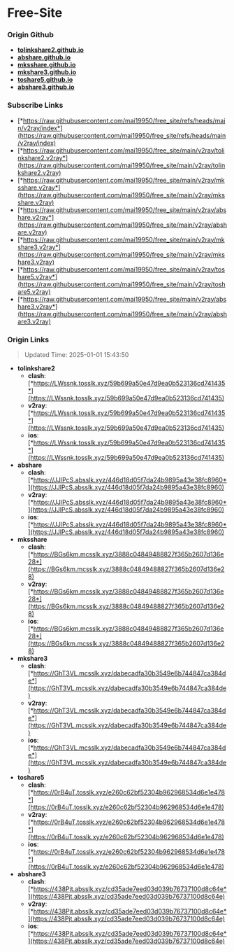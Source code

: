 # Free-Site

### Origin Github

- [**tolinkshare2.github.io**](https://github.com/tolinkshare2/tolinkshare2.github.io)
- [**abshare.github.io**](https://github.com/abshare/abshare.github.io)
- [**mksshare.github.io**](https://github.com/mksshare/mksshare.github.io)
- [**mkshare3.github.io**](https://github.com/mkshare3/mkshare3.github.io)
- [**toshare5.github.io**](https://github.com/toshare5/toshare5.github.io)
- [**abshare3.github.io**](https://github.com/abshare3/abshare3.github.io)

### Subscribe Links

- [*https://raw.githubusercontent.com/mai19950/free_site/refs/heads/main/v2ray/index*](https://raw.githubusercontent.com/mai19950/free_site/refs/heads/main/v2ray/index)
- [*https://raw.githubusercontent.com/mai19950/free_site/main/v2ray/tolinkshare2.v2ray*](https://raw.githubusercontent.com/mai19950/free_site/main/v2ray/tolinkshare2.v2ray)
- [*https://raw.githubusercontent.com/mai19950/free_site/main/v2ray/mksshare.v2ray*](https://raw.githubusercontent.com/mai19950/free_site/main/v2ray/mksshare.v2ray)
- [*https://raw.githubusercontent.com/mai19950/free_site/main/v2ray/abshare.v2ray*](https://raw.githubusercontent.com/mai19950/free_site/main/v2ray/abshare.v2ray)
- [*https://raw.githubusercontent.com/mai19950/free_site/main/v2ray/mkshare3.v2ray*](https://raw.githubusercontent.com/mai19950/free_site/main/v2ray/mkshare3.v2ray)
- [*https://raw.githubusercontent.com/mai19950/free_site/main/v2ray/toshare5.v2ray*](https://raw.githubusercontent.com/mai19950/free_site/main/v2ray/toshare5.v2ray)
- [*https://raw.githubusercontent.com/mai19950/free_site/main/v2ray/abshare3.v2ray*](https://raw.githubusercontent.com/mai19950/free_site/main/v2ray/abshare3.v2ray)

### Origin Links

> Updated Time: 2025-01-01 15:43:50

- **tolinkshare2**
  - **clash**: [*https://LWssnk.tosslk.xyz/59b699a50e47d9ea0b523136cd741435*](https://LWssnk.tosslk.xyz/59b699a50e47d9ea0b523136cd741435)
  - **v2ray**: [*https://LWssnk.tosslk.xyz/59b699a50e47d9ea0b523136cd741435*](https://LWssnk.tosslk.xyz/59b699a50e47d9ea0b523136cd741435)
  - **ios**: [*https://LWssnk.tosslk.xyz/59b699a50e47d9ea0b523136cd741435*](https://LWssnk.tosslk.xyz/59b699a50e47d9ea0b523136cd741435)
- **abshare**
  - **clash**: [*https://JJlPcS.absslk.xyz/446d18d05f7da24b9895a43e38fc8960*](https://JJlPcS.absslk.xyz/446d18d05f7da24b9895a43e38fc8960)
  - **v2ray**: [*https://JJlPcS.absslk.xyz/446d18d05f7da24b9895a43e38fc8960*](https://JJlPcS.absslk.xyz/446d18d05f7da24b9895a43e38fc8960)
  - **ios**: [*https://JJlPcS.absslk.xyz/446d18d05f7da24b9895a43e38fc8960*](https://JJlPcS.absslk.xyz/446d18d05f7da24b9895a43e38fc8960)
- **mksshare**
  - **clash**: [*https://BGs6km.mcsslk.xyz/3888c04849488827f365b2607d136e28*](https://BGs6km.mcsslk.xyz/3888c04849488827f365b2607d136e28)
  - **v2ray**: [*https://BGs6km.mcsslk.xyz/3888c04849488827f365b2607d136e28*](https://BGs6km.mcsslk.xyz/3888c04849488827f365b2607d136e28)
  - **ios**: [*https://BGs6km.mcsslk.xyz/3888c04849488827f365b2607d136e28*](https://BGs6km.mcsslk.xyz/3888c04849488827f365b2607d136e28)
- **mkshare3**
  - **clash**: [*https://GhT3VL.mcsslk.xyz/dabecadfa30b3549e6b744847ca384de*](https://GhT3VL.mcsslk.xyz/dabecadfa30b3549e6b744847ca384de)
  - **v2ray**: [*https://GhT3VL.mcsslk.xyz/dabecadfa30b3549e6b744847ca384de*](https://GhT3VL.mcsslk.xyz/dabecadfa30b3549e6b744847ca384de)
  - **ios**: [*https://GhT3VL.mcsslk.xyz/dabecadfa30b3549e6b744847ca384de*](https://GhT3VL.mcsslk.xyz/dabecadfa30b3549e6b744847ca384de)
- **toshare5**
  - **clash**: [*https://0rB4uT.tosslk.xyz/e260c62bf52304b962968534d6e1e478*](https://0rB4uT.tosslk.xyz/e260c62bf52304b962968534d6e1e478)
  - **v2ray**: [*https://0rB4uT.tosslk.xyz/e260c62bf52304b962968534d6e1e478*](https://0rB4uT.tosslk.xyz/e260c62bf52304b962968534d6e1e478)
  - **ios**: [*https://0rB4uT.tosslk.xyz/e260c62bf52304b962968534d6e1e478*](https://0rB4uT.tosslk.xyz/e260c62bf52304b962968534d6e1e478)
- **abshare3**
  - **clash**: [*https://438Pjt.absslk.xyz/cd35ade7eed03d039b76737100d8c64e*](https://438Pjt.absslk.xyz/cd35ade7eed03d039b76737100d8c64e)
  - **v2ray**: [*https://438Pjt.absslk.xyz/cd35ade7eed03d039b76737100d8c64e*](https://438Pjt.absslk.xyz/cd35ade7eed03d039b76737100d8c64e)
  - **ios**: [*https://438Pjt.absslk.xyz/cd35ade7eed03d039b76737100d8c64e*](https://438Pjt.absslk.xyz/cd35ade7eed03d039b76737100d8c64e)
